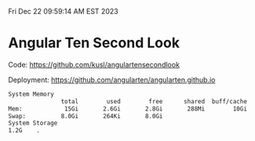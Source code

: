 Fri Dec 22 09:59:14 AM EST 2023

# Angular Ten Second Look

Code: https://github.com/kusl/angulartensecondlook

Deployment: https://github.com/angularten/angularten.github.io

```bash
System Memory
               total        used        free      shared  buff/cache   available
Mem:            15Gi       2.6Gi       2.8Gi       288Mi        10Gi        12Gi
Swap:          8.0Gi       264Ki       8.0Gi
System Storage
1.2G	.
